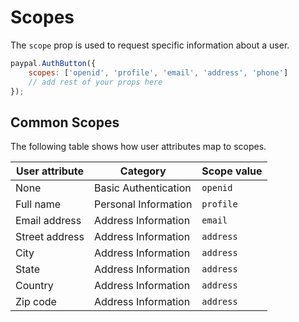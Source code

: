 # Scopes

The `scope` prop is used to request specific information about a user.

```javascript
paypal.AuthButton({
    scopes: ['openid', 'profile', 'email', 'address', 'phone']
    // add rest of your props here
});
```

## Common Scopes

The following table shows how user attributes map to scopes.

<table>
<thead>
<tr>
<th>User attribute</th>
<th>Category</th>
<th>Scope value</th>
</tr>
</thead>
<tbody>
<tr>
<td>None</td>
<td>Basic Authentication</td>
<td><code>openid</code></td>
</tr>
<tr>
<td>Full name</td>
<td>Personal Information</td>
<td><code>profile</code></td>
</tr>
<tr>
<td>Email address</td>
<td>Address Information</td>
<td><code>email</code></td>
</tr>
<tr>
<td>Street address</td>
<td>Address Information</td>
<td><code>address</code></td>
</tr>
<tr>
<td>City</td>
<td>Address Information</td>
<td><code>address</code></td>
</tr>
<tr>
<td>State</td>
<td>Address Information</td>
<td><code>address</code></td>
</tr>
<tr>
<td>Country</td>
<td>Address Information</td>
<td><code>address</code></td>
</tr>
<tr>
<td>Zip code</td>
<td>Address Information</td>
<td><code>address</code></td>
</tr>
</tbody>
</table></div>
